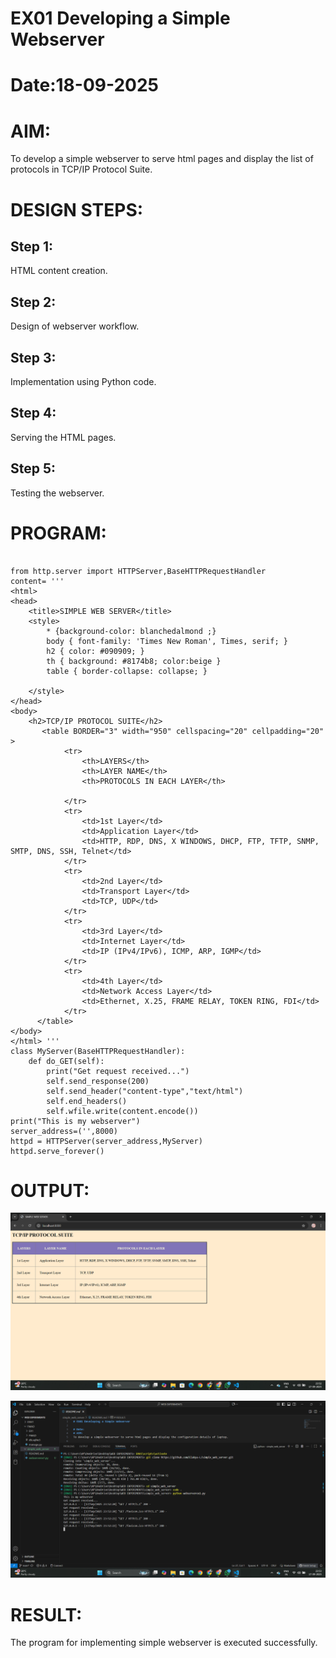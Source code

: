# EX01 Developing a Simple Webserver

# Date:18-09-2025
# AIM:
To develop a simple webserver to serve html pages and display the list of protocols in TCP/IP Protocol Suite.

# DESIGN STEPS:
## Step 1:
HTML content creation.

## Step 2:
Design of webserver workflow.

## Step 3:
Implementation using Python code.

## Step 4:
Serving the HTML pages.

## Step 5:
Testing the webserver.

# PROGRAM:
```

from http.server import HTTPServer,BaseHTTPRequestHandler
content= '''
<html>
<head>
    <title>SIMPLE WEB SERVER</title>
    <style>
        * {background-color: blanchedalmond ;}
        body { font-family: 'Times New Roman', Times, serif; }
        h2 { color: #090909; }
        th { background: #8174b8; color:beige }  
        table { border-collapse: collapse; }
      
    </style>
</head>
<body>
    <h2>TCP/IP PROTOCOL SUITE</h2>
       <table BORDER="3" width="950" cellspacing="20" cellpadding="20" >
            <tr>
                <th>LAYERS</th>
                <th>LAYER NAME</th>
                <th>PROTOCOLS IN EACH LAYER</th>
                
            </tr>
            <tr>
                <td>1st Layer</td>
                <td>Application Layer</td>
                <td>HTTP, RDP, DNS, X WINDOWS, DHCP, FTP, TFTP, SNMP, SMTP, DNS, SSH, Telnet</td>
            </tr>
            <tr>
                <td>2nd Layer</td>
                <td>Transport Layer</td>
                <td>TCP, UDP</td>
            </tr>
            <tr>
                <td>3rd Layer</td>
                <td>Internet Layer</td>
                <td>IP (IPv4/IPv6), ICMP, ARP, IGMP</td>
            </tr>
            <tr>
                <td>4th Layer</td>
                <td>Network Access Layer</td>
                <td>Ethernet, X.25, FRAME RELAY, TOKEN RING, FDI</td>
            </tr>
      </table>
</body>
</html> '''
class MyServer(BaseHTTPRequestHandler):
    def do_GET(self):
        print("Get request received...")
        self.send_response(200)
        self.send_header("content-type","text/html")
        self.end_headers()
        self.wfile.write(content.encode())
print("This is my webserver")
server_address=('',8000)
httpd = HTTPServer(server_address,MyServer)
httpd.serve_forever()
```


# OUTPUT:
![alt text](<Screenshot (10).png>)

![alt text](<Screenshot (11).png>)




# RESULT:
The program for implementing simple webserver is executed successfully.
